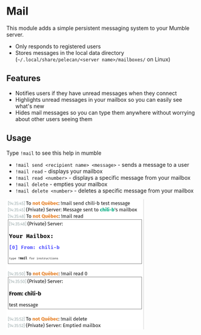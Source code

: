 # Mail

This module adds a simple persistent messaging system to your Mumble server.

* Only responds to registered users
* Stores messages in the local data directory (`~/.local/share/pelecan/<server name>/mailboxes/` on Linux)

## Features

* Notifies users if they have unread messages when they connect
* Highlights unread messages in your mailbox so you can easily see what's new
* Hides mail messages so you can type them anywhere without worrying about other users seeing them

## Usage

Type `!mail` to see this help in mumble

- `!mail send <recipient name> <message>` - sends a message to a user
- `!mail read` - displays your mailbox
- `!mail read <number>` - displays a specific message from your mailbox
- `!mail delete` - empties your mailbox
- `!mail delete <number>` - deletes a specific message from your mailbox

<img src="Screenshot from 2020-12-03 14-36-21.png"/>
